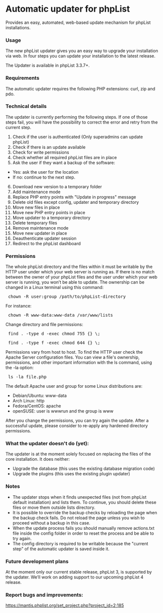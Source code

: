 # Automatic updater for phpList

Provides an easy, automated, web-based update mechanism for phpList installations.

### Usage

The new phpList updater gives you an easy way to upgrade your installation via web. In four steps you can update your installation to the latest release. 

The Updater is available in phpList 3.3.7+.

### Requirements

The automatic updater requires the following PHP extensions: curl, zip and pdo.

### Technical details

The updater is currently performing the following steps. If one of those steps fail, you will have the possibility to correct the error and retry from the current step.

1. Check if the user is authenticated (Only superadmins can update phpList)
2. Check if there is an update available
3. Check for write permissions
4. Check whether all required phpList files are in place
5. Ask the user if they want a backup of the software:
 - Yes: ask the user for the location
 - If no: continue to the next step.
  
6. Download new version to a temporary folder
7. Add maintenance mode
8. Replace PHP entry points with "Update in progress" message
9. Delete old files except config, updater and temporary directory
10. Move new files in place
11. Move new PHP entry points in place
12. Move updater to a temporary directory
13. Delete temporary files
14. Remove maintenance mode
15. Move new updater in place
16. Deauthenticate updater session
17. Redirect to the phpList dashboard

### Permissions

The whole phpList directory and the files within it must be writable by the HTTP user under which your web server is running as. 
If there is no match between the owner of your phpList files and the user under which your web server is running, you won’t be able to update. 
The ownership can be changed in a Linux terminal using this command:

<pre> chown -R user:group /path/to/phpList-directory </pre>

For instance: 

<pre> chown -R www-data:www-data /var/www/lists </pre>

Change directory and file permissions:

<pre> find . -type d -exec chmod 755 {} \; </pre>  
<pre> find . -type f -exec chmod 644 {} \; </pre> 

Permissions vary from host to host. To find the HTTP user check the Apache Server configuration files.
You can view a file's ownership, permissions, and other important information with the ls command, using the -la option:

<pre> ls -la file.php </pre>

The default Apache user and group for some Linux distributions are:

- Debian/Ubuntu: www-data
- Arch Linux: http
- Fedora/CentOS: apache
- openSUSE: user is wwwrun and the group is www

After you change the permissions, you can try again the update.
After a successful update, please consider to re-apply any hardened directory permissions.


### What the updater doesn't do (yet):

The updater is at the moment solely focused on replacing the files of the core installation. It does neither:

- Upgrade the database (this uses the existing database migration code)
- Upgrade the plugins (this uses the existing plugin updater)

### Notes

- The updater stops when it finds unexpected files (not from phpList default installation) and lists them. To continue, you should delete these files or move them outside lists directory.
- It is possible to override the backup checks by reloading the page when the backup check fails. Do not reload the page unless you wish to proceed without a backup in this case.
- When the update process fails you should manually remove actions.txt file inside the config folder in order to reset the process and be able to try again.
- The config directory is required to be writable because the "current step" of the automatic updater is saved inside it.

### Future development plans

At the moment only our current stable release, phpList 3, is supported by the updater. We’ll work on adding support to our upcoming phpList 4 release.

### Report bugs and improvements: 
https://mantis.phplist.org/set_project.php?project_id=2;185

